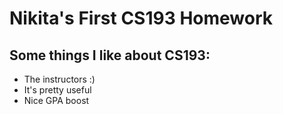 # Nikita's First CS193 Homework

## Some things I like about CS193:
- The instructors :)
- It's pretty useful
- Nice GPA boost
